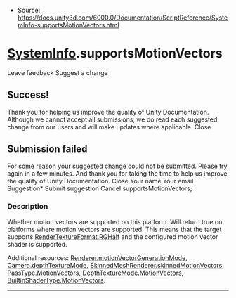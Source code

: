 * Source: https://docs.unity3d.com/6000.0/Documentation/ScriptReference/SystemInfo-supportsMotionVectors.html

#  [SystemInfo](https://docs.unity3d.com/6000.0/Documentation/ScriptReference/SystemInfo.html).supportsMotionVectors
Leave feedback
Suggest a change
## Success!
Thank you for helping us improve the quality of Unity Documentation. Although we cannot accept all submissions, we do read each suggested change from our users and will make updates where applicable.
Close
## Submission failed
For some reason your suggested change could not be submitted. Please <a>try again</a> in a few minutes. And thank you for taking the time to help us improve the quality of Unity Documentation.
Close
Your name Your email Suggestion* Submit suggestion
Cancel
supportsMotionVectors; 
### Description
Whether motion vectors are supported on this platform.
Will return true on platforms where motion vectors are supported. This means that the target supports [RenderTextureFormat.RGHalf](https://docs.unity3d.com/6000.0/Documentation/ScriptReference/RenderTextureFormat.RGHalf.html) and the configured motion vector shader is supported.  
  
Additional resources: [Renderer.motionVectorGenerationMode](https://docs.unity3d.com/6000.0/Documentation/ScriptReference/Renderer-motionVectorGenerationMode.html), [Camera.depthTextureMode](https://docs.unity3d.com/6000.0/Documentation/ScriptReference/Camera-depthTextureMode.html), [SkinnedMeshRenderer.skinnedMotionVectors](https://docs.unity3d.com/6000.0/Documentation/ScriptReference/SkinnedMeshRenderer-skinnedMotionVectors.html), [PassType.MotionVectors](https://docs.unity3d.com/6000.0/Documentation/ScriptReference/Rendering.PassType.MotionVectors.html), [DepthTextureMode.MotionVectors](https://docs.unity3d.com/6000.0/Documentation/ScriptReference/DepthTextureMode.MotionVectors.html), [BuiltinShaderType.MotionVectors](https://docs.unity3d.com/6000.0/Documentation/ScriptReference/Rendering.BuiltinShaderType.MotionVectors.html).
* * *
